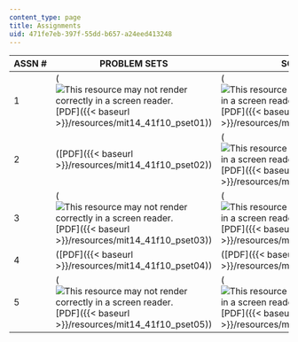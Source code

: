 ```yaml
---
content_type: page
title: Assignments
uid: 471fe7eb-397f-55dd-b657-a24eed413248
---
```


| ASSN # | PROBLEM SETS | SOLUTIONS |
| --- | --- | --- |
| 1 | (![This resource may not render correctly in a screen reader.](/images/inacessible.gif)[PDF]({{< baseurl >}}/resources/mit14_41f10_pset01)) | (![This resource may not render correctly in a screen reader.](/images/inacessible.gif)[PDF]({{< baseurl >}}/resources/mit14_41f10_pset01_sol)) |
| 2 | ([PDF]({{< baseurl >}}/resources/mit14_41f10_pset02)) | (![This resource may not render correctly in a screen reader.](/images/inacessible.gif)[PDF]({{< baseurl >}}/resources/mit14_41f10_pset02_sol)) |
| 3 | (![This resource may not render correctly in a screen reader.](/images/inacessible.gif)[PDF]({{< baseurl >}}/resources/mit14_41f10_pset03)) | (![This resource may not render correctly in a screen reader.](/images/inacessible.gif)[PDF]({{< baseurl >}}/resources/mit14_41f10_pset03_sol)) |
| 4 | ([PDF]({{< baseurl >}}/resources/mit14_41f10_pset04)) | ([PDF]({{< baseurl >}}/resources/mit14_41f10_pset04_sol)) |
| 5 | (![This resource may not render correctly in a screen reader.](/images/inacessible.gif)[PDF]({{< baseurl >}}/resources/mit14_41f10_pset05)) | (![This resource may not render correctly in a screen reader.](/images/inacessible.gif)[PDF]({{< baseurl >}}/resources/mit14_41f10_pset05_sol))